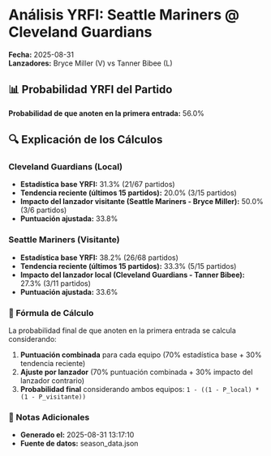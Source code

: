 # Análisis YRFI: Seattle Mariners @ Cleveland Guardians

**Fecha:** 2025-08-31  
**Lanzadores:** Bryce Miller (V) vs Tanner Bibee (L)

## 📊 Probabilidad YRFI del Partido

**Probabilidad de que anoten en la primera entrada:** 56.0%

## 🔍 Explicación de los Cálculos

### Cleveland Guardians (Local)
- **Estadística base YRFI:** 31.3% (21/67 partidos)
- **Tendencia reciente (últimos 15 partidos):** 20.0% (3/15 partidos)
- **Impacto del lanzador visitante (Seattle Mariners - Bryce Miller):** 50.0% (3/6 partidos)
- **Puntuación ajustada:** 33.8%

### Seattle Mariners (Visitante)
- **Estadística base YRFI:** 38.2% (26/68 partidos)
- **Tendencia reciente (últimos 15 partidos):** 33.3% (5/15 partidos)
- **Impacto del lanzador local (Cleveland Guardians - Tanner Bibee):** 27.3% (3/11 partidos)
- **Puntuación ajustada:** 33.6%

### 📝 Fórmula de Cálculo

La probabilidad final de que anoten en la primera entrada se calcula considerando:
1. **Puntuación combinada** para cada equipo (70% estadística base + 30% tendencia reciente)
2. **Ajuste por lanzador** (70% puntuación combinada + 30% impacto del lanzador contrario)
3. **Probabilidad final** considerando ambos equipos: `1 - ((1 - P_local) * (1 - P_visitante))`

### 📌 Notas Adicionales

- **Generado el:** 2025-08-31 13:17:10
- **Fuente de datos:** season_data.json
